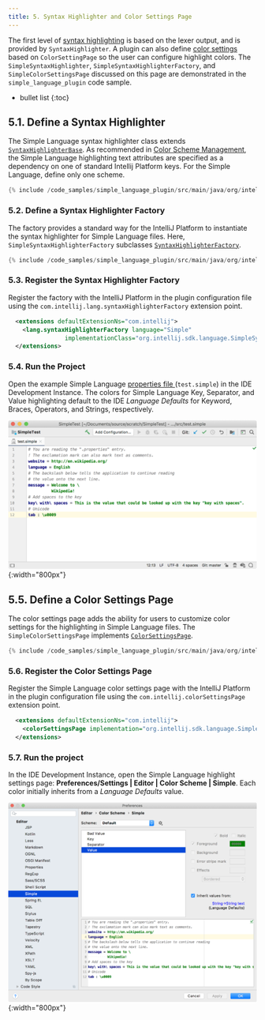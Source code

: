 ```yaml
---
title: 5. Syntax Highlighter and Color Settings Page
---
```

<!-- Copyright 2000-2020 JetBrains s.r.o. and other contributors. Use of this source code is governed by the Apache 2.0 license that can be found in the LICENSE file. -->

The first level of [syntax highlighting](/reference_guide/custom_language_support/syntax_highlighting_and_error_highlighting.md#lexer) is based on the lexer output, and is provided by `SyntaxHighlighter`.
A plugin can also define [color settings](/reference_guide/custom_language_support/syntax_highlighting_and_error_highlighting.md#color-settings) based on `ColorSettingPage` so the user can configure highlight colors.
The `SimpleSyntaxHighlighter`, `SimpleSyntaxHighlighterFactory`, and `SimpleColorSettingsPage` discussed on this page are demonstrated in the `simple_language_plugin` code sample.

* bullet list
{:toc}

## 5.1. Define a Syntax Highlighter 
The Simple Language syntax highlighter class extends [`SyntaxHighlighterBase`](upsource:///platform/editor-ui-api/src/com/intellij/openapi/fileTypes/SyntaxHighlighterBase.java).
As recommended in [Color Scheme Management](/reference_guide/color_scheme_management.md#text-attribute-key-dependency), the Simple Language highlighting text attributes are specified as a dependency on one of standard Intellij Platform keys. 
For the Simple Language, define only one scheme.

```java
{% include /code_samples/simple_language_plugin/src/main/java/org/intellij/sdk/language/SimpleSyntaxHighlighter.java %}
```

### 5.2. Define a Syntax Highlighter Factory
The factory provides a standard way for the IntelliJ Platform to instantiate the syntax highlighter for Simple Language files.
Here, `SimpleSyntaxHighlighterFactory` subclasses [`SyntaxHighlighterFactory`](upsource:///platform/editor-ui-api/src/com/intellij/openapi/fileTypes/SyntaxHighlighterFactory.java).

```java
{% include /code_samples/simple_language_plugin/src/main/java/org/intellij/sdk/language/SimpleSyntaxHighlighterFactory.java %}
```

### 5.3. Register the Syntax Highlighter Factory
Register the factory with the IntelliJ Platform in the plugin configuration file using the `com.intellij.lang.syntaxHighlighterFactory` extension point.

```xml
  <extensions defaultExtensionNs="com.intellij">
    <lang.syntaxHighlighterFactory language="Simple" 
                implementationClass="org.intellij.sdk.language.SimpleSyntaxHighlighterFactory"/>
  </extensions>
```

### 5.4. Run the Project
Open the example Simple Language [properties file ](/tutorials/custom_language_support/lexer_and_parser_definition.md#run-the-project) (`test.simple`) in the IDE Development Instance.
The colors for Simple Language Key, Separator, and Value highlighting default to the IDE _Language Defaults_ for Keyword, Braces, Operators, and Strings, respectively.

![Syntax highlighter](img/syntax_highlighter.png){:width="800px"}

## 5.5. Define a Color Settings Page
The color settings page adds the ability for users to customize color settings for the highlighting in Simple Language files. 
The `SimpleColorSettingsPage` implements [`ColorSettingsPage`](upsource:///platform/platform-api/src/com/intellij/openapi/options/colors/ColorSettingsPage.java). 

```java
{% include /code_samples/simple_language_plugin/src/main/java/org/intellij/sdk/language/SimpleColorSettingsPage.java %}
```

### 5.6. Register the Color Settings Page
Register the Simple Language color settings page with the IntelliJ Platform in the plugin configuration file using the `com.intellij.colorSettingsPage` extension point.  

```xml
  <extensions defaultExtensionNs="com.intellij">
    <colorSettingsPage implementation="org.intellij.sdk.language.SimpleColorSettingsPage"/>
  </extensions>
```

### 5.7. Run the project
In the IDE Development Instance, open the Simple Language highlight settings page: **Preferences/Settings \| Editor \| Color Scheme \| Simple**.
Each color initially inherits from a _Language Defaults_ value.

![Color Settings Page](img/color_settings_page.png){:width="800px"}
